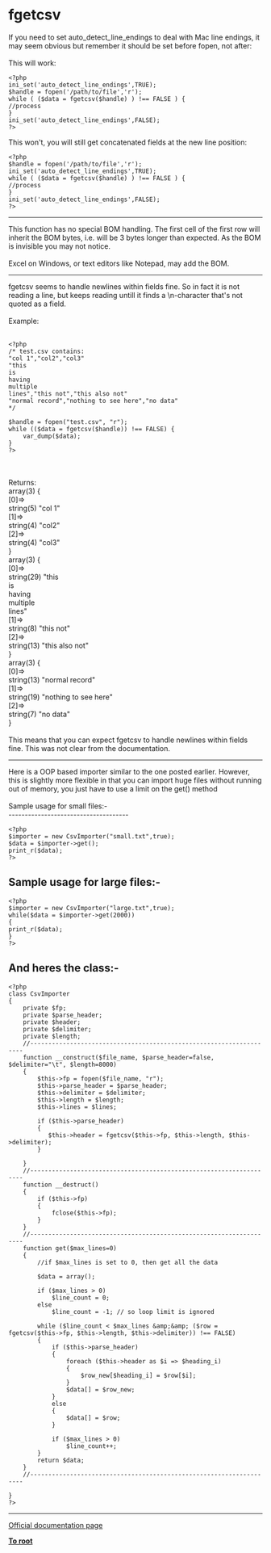 # fgetcsv



If you need to set auto_detect_line_endings to deal with Mac line endings, it may seem obvious but remember it should be set before fopen, not after:<br><br>This will work:<br>

```
<?php
ini_set('auto_detect_line_endings',TRUE);
$handle = fopen('/path/to/file','r');
while ( ($data = fgetcsv($handle) ) !== FALSE ) {
//process
}
ini_set('auto_detect_line_endings',FALSE);
?>
```


This won't, you will still get concatenated fields at the new line position:


```
<?php
$handle = fopen('/path/to/file','r');
ini_set('auto_detect_line_endings',TRUE);
while ( ($data = fgetcsv($handle) ) !== FALSE ) {
//process
}
ini_set('auto_detect_line_endings',FALSE);
?>
```
  

---

This function has no special BOM handling. The first cell of the first row will inherit the BOM bytes, i.e. will be 3 bytes longer than expected. As the BOM is invisible you may not notice.<br><br>Excel on Windows, or text editors like Notepad, may add the BOM.  

---

fgetcsv seems to handle newlines within fields fine. So in fact it is not reading a line, but keeps reading untill it finds a \n-character that&apos;s not quoted as a field.<br><br>Example:<br><br>

```
<?php
/* test.csv contains:
"col 1","col2","col3"
"this
is
having
multiple
lines","this not","this also not"
"normal record","nothing to see here","no data"
*/

$handle = fopen("test.csv", "r");
while (($data = fgetcsv($handle)) !== FALSE) {
    var_dump($data);
}
?>
```
<br><br>Returns:<br>array(3) {<br>  [0]=&gt;<br>  string(5) "col 1"<br>  [1]=&gt;<br>  string(4) "col2"<br>  [2]=&gt;<br>  string(4) "col3"<br>}<br>array(3) {<br>  [0]=&gt;<br>  string(29) "this<br>is<br>having<br>multiple<br>lines"<br>  [1]=&gt;<br>  string(8) "this not"<br>  [2]=&gt;<br>  string(13) "this also not"<br>}<br>array(3) {<br>  [0]=&gt;<br>  string(13) "normal record"<br>  [1]=&gt;<br>  string(19) "nothing to see here"<br>  [2]=&gt;<br>  string(7) "no data"<br>}<br><br>This means that you can expect fgetcsv to handle newlines within fields fine. This was not clear from the documentation.  

---

Here is a OOP based importer similar to the one posted earlier. However, this is slightly more flexible in that you can import huge files without running out of memory, you just have to use a limit on the get() method<br><br>Sample usage for small files:-<br>-------------------------------------<br>

```
<?php
$importer = new CsvImporter("small.txt",true);
$data = $importer->get();
print_r($data);
?>
```



Sample usage for large files:-
-------------------------------------


```
<?php
$importer = new CsvImporter("large.txt",true);
while($data = $importer->get(2000))
{
print_r($data);
}
?>
```



And heres the class:-
-------------------------------------


```
<?php
class CsvImporter
{
    private $fp;
    private $parse_header;
    private $header;
    private $delimiter;
    private $length;
    //--------------------------------------------------------------------
    function __construct($file_name, $parse_header=false, $delimiter="\t", $length=8000)
    {
        $this->fp = fopen($file_name, "r");
        $this->parse_header = $parse_header;
        $this->delimiter = $delimiter;
        $this->length = $length;
        $this->lines = $lines;

        if ($this->parse_header)
        {
           $this->header = fgetcsv($this->fp, $this->length, $this->delimiter);
        }

    }
    //--------------------------------------------------------------------
    function __destruct()
    {
        if ($this->fp)
        {
            fclose($this->fp);
        }
    }
    //--------------------------------------------------------------------
    function get($max_lines=0)
    {
        //if $max_lines is set to 0, then get all the data

        $data = array();

        if ($max_lines > 0)
            $line_count = 0;
        else
            $line_count = -1; // so loop limit is ignored

        while ($line_count < $max_lines &amp;&amp; ($row = fgetcsv($this->fp, $this->length, $this->delimiter)) !== FALSE)
        {
            if ($this->parse_header)
            {
                foreach ($this->header as $i => $heading_i)
                {
                    $row_new[$heading_i] = $row[$i];
                }
                $data[] = $row_new;
            }
            else
            {
                $data[] = $row;
            }

            if ($max_lines > 0)
                $line_count++;
        }
        return $data;
    }
    //--------------------------------------------------------------------

}
?>
```
  

---

[Official documentation page](https://www.php.net/manual/en/function.fgetcsv.php)

**[To root](/README.md)**